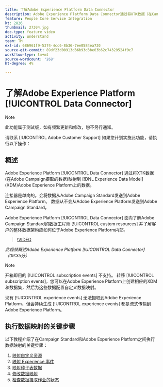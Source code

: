 ```yaml
---
title: 了解Adobe Experience Platform Data Connector
description: Adobe Experience Platform Data Connector通过将XTK数据（在Campaign中摄取的数据）映射到Adobe Experience Platform上的Experience Data Model(XDM)数据，帮助现有客户在Adobe Experience Platform上提供其数据。
feature: People Core Service Integration
kt: 2826
thumbnail: 27304.jpg
doc-type: feature video
activity: understand
team: TM
exl-id: 686961f9-5374-4cc6-8b36-7ee0584ea720
source-git-commit: 89df23d00913d36b93d3be03b62c74320524f9c7
workflow-type: tm+mt
source-wordcount: '268'
ht-degree: 4%

---
```


# 了解Adobe Experience Platform [!UICONTROL Data Connector]

>[!NOTE]
>
>此功能属于测试版，如有频繁更新和修改，恕不另行通知。
>
>请联系 [!UICONTROL Adobe Customer Support] 如果您计划实施此功能，请执行以下操作：

## 概述

Adobe Experience Platform [!UICONTROL Data Connector] 通过将XTK数据(在Adobe Campaign摄取的数据)映射到 [!DNL Experience Data Model] (XDM)Adobe Experience Platform上的数据。

连接器是单向的，会将数据从Adobe Campaign Standard发送到Adobe Experience Platform。 数据从不会从Adobe Experience Platform发送到Adobe Campaign Standard。

Adobe Experience Platform [!UICONTROL Data Connector] 面向了解Adobe Campaign Standard的数据工程师 [!UICONTROL custom resources] 并了解客户的整体数据架构应如何位于Adobe Experience Platform内部。

>[!VIDEO](https://video.tv.adobe.com/v/27304?quality=12&learn=on)

*此视频概述Adobe Experience Platform [!UICONTROL Data Connector] （09:35分）*

>[!NOTE]
>
>开箱即用的 [!UICONTROL subscription events] 不支持。 转移 [!UICONTROL subscription events]，您可以在Adobe Experience Platform上创建相应的XDM和数据集，然后为这些数据配置自定义数据映射。
>
>现有 [!UICONTROL experience events] 无法摄取到Adobe Experience Platform，但会持续生成 [!UICONTROL experience events] 都是流式传输到Adobe Experience Platform。

## 执行数据映射的关键步骤

以下教程介绍了在Campaign Standard和Adobe Experience Platform之间执行数据映射的关键步骤：

1. [映射自定义资源](/help/administrating/adobe-experience-platform-data-connector/mapping-custom-resources.md)
2. [映射 Experience 事件](/help/administrating/adobe-experience-platform-data-connector/mapping-experience-events.md)
3. [映射种子表数据](/help/administrating/adobe-experience-platform-data-connector/mapping-seed-table-data.md)
4. [修改数据映射](/help/administrating/adobe-experience-platform-data-connector/modifying-data-mapping.md)
5. [检查数据摄取作业的状态](/help/administrating/adobe-experience-platform-data-connector/checking-status-of-data-ingestion-jobs.md)

